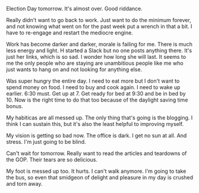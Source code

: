 Election Day tomorrow. It's almost over. Good riddance.

Really didn't want to go back to work. Just want to do the minimum forever, and not knowing what went on for the past week put a wrench in that a bit. I have to re-engage and restart the mediocre engine.

Work has become darker and darker, morale is failing for me. There is much less energy and light. H started a Slack but no one posts anything there. It's just her links, which is so sad. I wonder how long she will last. It seems to me the only people who are staying are unambitious people like me who just wants to hang on and not looking for anything else.

Was super hungry the entire day. I need to eat more but I don't want to spend money on food. I need to buy and cook again. I need to wake up earlier. 6:30 must. Get up at 7. Get ready for bed at 9:30 and be in bed by 10. Now is the right time to do that too because of the daylight saving time bonus.

My habiticas are all messed up. The only thing that's going is the blogging. I think I can sustain this, but it's also the least helpful to improving myself.

My vision is getting so bad now. The office is dark. I get no sun at all. And stress. I'm just going to be blind.

Can't wait for tomorrow. Really want to read the articles and teardowns of the GOP. Their tears are so delicious.

My foot is messed up too. It hurts. I can't walk anymore. I'm going to take the bus, so even that smidgeon of delight and pleasure in my day is crushed and torn away.

